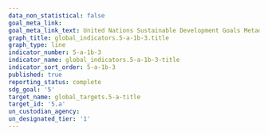 ```yaml
---
data_non_statistical: false
goal_meta_link: 
goal_meta_link_text: United Nations Sustainable Development Goals Metadata
graph_title: global_indicators.5-a-1b-3.title
graph_type: line
indicator_number: 5-a-1b-3
indicator_name: global_indicators.5-a-1b-3-title
indicator_sort_order: 5-a-1b-3
published: true
reporting_status: complete
sdg_goal: '5'
target_name: global_targets.5-a-title
target_id: '5.a'
un_custodian_agency: 
un_designated_tier: '1'
---
```

